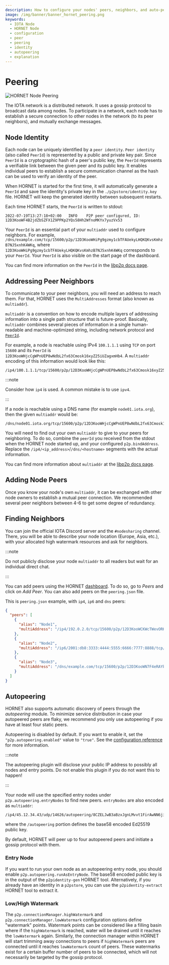 ```yaml
---
description: How to configure your nodes' peers, neighbors, and auto-peering.
image: /img/banner/banner_hornet_peering.png
keywords:
  - IOTA Node
  - HORNET Node
  - configuration
  - peer
  - peering
  - identity
  - autopeering
  - explanation
---
```


# Peering

![HORNET Node Peering](/img/banner/banner_hornet_peering.png)

The IOTA network is a distributed network. It uses a gossip protocol to broadcast data among nodes.
To participate in a network, each node has to establish a secure connection to other nodes in the network (to its peer neighbors), and mutually exchange messages.

## Node Identity

Each node can be uniquely identified by a `peer identity`. `Peer identity` (also called `PeerId`) is represented by a public
and private key pair.
Since `PeerId` is a cryptographic hash of a peer's public key, the `PeerId` represents a verifiable link between the given peer and its public key.
It enables individual peers to establish a secure communication channel as the hash can be used to verify an identity of the peer.

When HORNET is started for the first time, it will automatically generate a `PeerId` and save the identity's private key in the `./p2pstore/identity.key` file.
HORNET will keep the generated identity between subsequent restarts.

Each time HORNET starts, the `PeerId` is written to stdout:

```plaintext
2022-07-19T13:27:18+02:00	INFO	P2P	peer configured, ID: 12D3KooWF4B2jdZbSZFX1Z9PPKp2YQs58Hh2WfnoMKYx7yuzVx53
```

Your `PeerId` is an essential part of your `multiaddr` used to configure neighbors. For example, `/dns/example.com/tcp/15600/p2p/12D3KooWHiPg9gzmy1cbTFAUekyLHQKQKvsKmhzB7NJ5xnhK4WKq`,
where `12D3KooWHiPg9gzmy1cbTFAUekyLHQKQKvsKmhzB7NJ5xnhK4WKq` corresponds to your `PeerId`.
Your `PeerId` is also visible on the start page of the dashboard.

You can find more information on the `PeerId` in the [libp2p docs page](https://docs.libp2p.io/concepts/peer-id/).

## Addressing Peer Neighbors

To communicate to your peer neighbors, you will need an address to reach them. For that, HORNET uses the `MultiAddresses` format (also known as `multiaddr`).

`multiaddr` is a convention on how to encode multiple layers of addressing information into a single path structure that is future-proof.
Basically, `multiaddr` combines several pieces of information in a single human-readable and machine-optimized string, including network protocol and [`PeerId`](#node-identity).

For example, a node is reachable using IPv4 `100.1.1.1` using `TCP` on port `15600` and its `PeerId`
is `12D3KooWHjcCgWPnUEP8wNdbL2fx63Cmosk16xyZ25iUZagxmHb4`. A `multiaddr` encoding of this information would look like this:

```plaintext
/ip4/100.1.1.1/tcp/15600/p2p/12D3KooWHjcCgWPnUEP8wNdbL2fx63Cmosk16xyZ25iUZagxmHb4
```

:::note

Consider how `ip4` is used. A common mistake is to use `ipv4`.

:::

If a node is reachable using a DNS name (for example `node01.iota.org`), then the given `multiaddr` would be:

```plaintext
/dns/node01.iota.org/tcp/15600/p2p/12D3KooWHjcCgWPnUEP8wNdbL2fx63Cmosk16xyZ25iUZagxmHb4
```

You will need to find out your own `multiaddr` to give to your peers for neighboring. To do so, combine the `peerId` you received
from the stdout when the HORNET node started up, and your configured `p2p.bindAddress`.
Replace the `/ip4/<ip_address>`/`/dns/<hostname>` segments with the actual information.

You can find more information about `multiaddr` at the [libp2p docs page](https://docs.libp2p.io/concepts/addressing/).

## Adding Node Peers

Once you know your node's own `multiaddr`, it can be exchanged with other node owners to establish a mutual peer connection.
We recommended several peer neighbors between 4-6 to get some degree of redundancy.

## Finding Neighbors

You can join the official IOTA Discord server and the `#nodesharing` channel.
There, you will be able to describe your node location (Europe, Asia, etc.), with your allocated high watermark resources and ask for neighbors.

:::note

Do not publicly disclose your node `multiaddr` to all readers but wait for an individual direct chat.

:::

You can add peers using the HORNET [dashboard](../how_tos/using_docker.md#starting-hornet).
To do so, go to _Peers_ and click on _Add Peer_. You can also add peers on the `peering.json` file.

This is `peering.json` example, with `ip4`, `ip6` and `dns` peers:

```json
{
  "peers": [
    {
      "alias": "Node1",
      "multiAddress": "/ip4/192.0.2.0/tcp/15600/p2p/12D3KooWCKWcTWevORKa2KEBputEGASvEBuDfRDSbe8t1DWugUmL"
    },
    {
      "alias": "Node2",
      "multiAddress": "/ip6/2001:db8:3333:4444:5555:6666:7777:8888/tcp/16600/p2p/12D3KooWJDqHjhd8us8XdbKy1Adp5nV6XoI7XhjZbPWAfbAbkLbH"
    },
    {
      "alias": "Node3",
      "multiAddress": "/dns/example.com/tcp/15600/p2p/12D3KooWN7F4eRAYbavnasME8WGXwkrpzWWoZSXfNSEpudmWi9YP"
    }
  ]
}
```

## Autopeering

HORNET also supports automatic discovery of peers through the _autopeering_ module.
To minimize service distribution in case your autopeered peers are flaky, we recommend you only use autopeering if you have at least four static peers.

Autopeering is disabled by default. If you want to enable it, set the `"p2p.autopeering.enabled"` value to `"true"`.
See the [configuration reference](configuration.md#-autopeering) for more information.

:::note

The autopeering plugin will disclose your public IP address to possibly all nodes and entry points.
Do not enable this plugin if you do not want this to happen!

:::

Your node will use the specified entry nodes under `p2p.autopeering.entryNodes` to find new peers. `entryNodes` are also encoded as `multiaddr`:

```
/ip4/45.12.34.43/udp/14626/autopeering/8CZELJwB3aBzxJgnLMvvt1FirAwNN6jif9LavYTNHCty
```

where the `/autopeering` portion defines the base58 encoded Ed25519 public key.

By default, HORNET will peer up to four autopeered peers and initiate a gossip protocol with them.

### Entry Node

If you want to run your own node as an autopeering entry node, you should enable `p2p.autopeering.runAsEntryNode`.
The base58 encoded public key is in the output of the `p2pidentity-gen` HORNET tool.
Alternatively, if you already have an identity in a `p2pstore`, you can use the `p2pidentity-extract` HORNET tool to extract it.

### Low/High Watermark

The `p2p.connectionManager.highWatermark` and `p2p.connectionManager.lowWatermark` configuration options define "watermark" points.
Watermark points can be considered like a filling basin where if the `highWatermark` is reached, water will be drained until it reaches the `lowWatermark` again.
Similarly, the connection manager within HORNET will start trimming away connections to peers if `highWatermark` peers are connected until it reaches `lowWatermark` count of peers.
These watermarks exist for a certain buffer number of peers to be connected, which will not necessarily be targeted by the gossip protocol.
